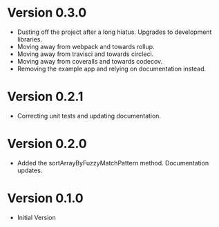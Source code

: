 # Version 0.3.0

- Dusting off the project after a long hiatus. Upgrades to development libraries.
- Moving away from webpack and towards rollup.
- Moving away from travisci and towards circleci.
- Moving away from coveralls and towards codecov.
- Removing the example app and relying on documentation instead.

# Version 0.2.1

- Correcting unit tests and updating documentation.

# Version 0.2.0

- Added the sortArrayByFuzzyMatchPattern method. Documentation updates.

# Version 0.1.0

- Initial Version
